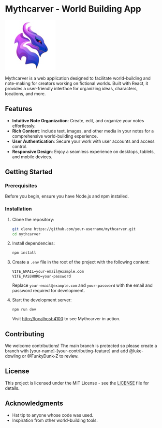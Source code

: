 # Mythcarver - World Building App

![Mythcarver Logo](./public/favicon.ico)

Mythcarver is a web application designed to facilitate world-building and note-making for creators working on fictional worlds. Built with React, it provides a user-friendly interface for organizing ideas, characters, locations, and more.

## Features

- **Intuitive Note Organization**: Create, edit, and organize your notes effortlessly.
- **Rich Content**: Include text, images, and other media in your notes for a comprehensive world-building experience.
- **User Authentication**: Secure your work with user accounts and access control.
- **Responsive Design**: Enjoy a seamless experience on desktops, tablets, and mobile devices.

## Getting Started

### Prerequisites

Before you begin, ensure you have Node.js and npm installed.

### Installation

1. Clone the repository:

   ```bash
   git clone https://github.com/your-username/mythcarver.git
   cd mythcarver
   ```

2. Install dependencies:

   ```bash
   npm install
   ```

3. Create a `.env` file in the root of the project with the following content:

   ```env
   VITE_EMAIL=your-email@example.com
   VITE_PASSWORD=your-password
   ```

   Replace `your-email@example.com` and `your-password` with the email and password required for development.

4. Start the development server:

   ```bash
   npm run dev
   ```

   Visit [http://localhost:4100](http://localhost:4100) to see Mythcarver in action.

## Contributing

We welcome contributions! The main branch is protected so please create a branch with [your-name]-[your-contributing-feature] and add @luke-dowling or @FunkyDunk-Z to review.

## License

This project is licensed under the MIT License - see the [LICENSE](LICENSE) file for details.

## Acknowledgments

- Hat tip to anyone whose code was used.
- Inspiration from other world-building tools.
